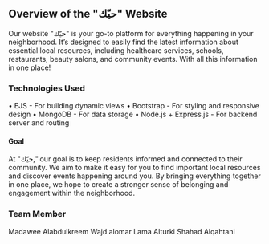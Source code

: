 ## Overview of the "حيّك" Website
Our website "حيّك" is your go-to platform for everything happening in your neighborhood. 
It’s designed to easily find the latest information about essential local resources, 
including healthcare services, schools, restaurants, beauty salons, and community events. 
With all this information in one place!

### Technologies Used
 • EJS - For building dynamic views
 • Bootstrap - For styling and responsive design
 • MongoDB - For data storage
 • Node.js + Express.js - For backend server and routing

#### Goal
At "حيّك," our goal is to keep residents informed and connected to their community.
We aim to make it easy for you to find important local resources and discover events happening around you.
By bringing everything together in one place, we hope to create a stronger sense of belonging and engagement within the neighborhood.

### Team Member
Madawee Alabdulkreem
Wajd alomar
Lama Alturki
Shahad Alqahtani 

